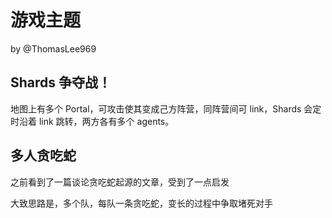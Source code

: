# 游戏主题

by @ThomasLee969

## Shards 争夺战！

地图上有多个 Portal，可攻击使其变成己方阵营，同阵营间可 link，Shards 会定时沿着 link 跳转，两方各有多个 agents。

## 多人贪吃蛇

之前看到了一篇谈论贪吃蛇起源的文章，受到了一点启发

大致思路是，多个队，每队一条贪吃蛇，变长的过程中争取堵死对手
